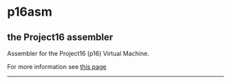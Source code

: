 # p16asm

## the Project16 assembler

Assembler for the Project16 (p16) Virtual Machine.

For more information see [this page](https://mnuiux.github.io/#Blog/Project16-part-1)

---
